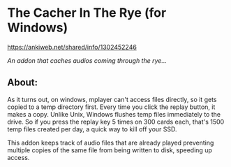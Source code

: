 # The Cacher In The Rye (for Windows)

https://ankiweb.net/shared/info/1302452246

<i>An addon that caches audios coming through the rye...</i>

## About:
As it turns out, on windows, mplayer can't access files directly, so it gets copied to a temp directory first. Every time you click the replay button, it makes a copy. Unlike Unix, Windows flushes temp files immediately to the drive. So if you press the replay key 5 times on 300 cards each, that's 1500 temp files created per day, a quick way to kill off your SSD.

This addon keeps track of audio files that are already played preventing multiple copies of the same file from being written to disk, speeding up access.
